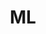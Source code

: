 ---
title: "ML"
layout: category
permalink: /categories/ml
author_profile: true
taxonomy: "ML"
sidebar:
  nav: "categories"
---